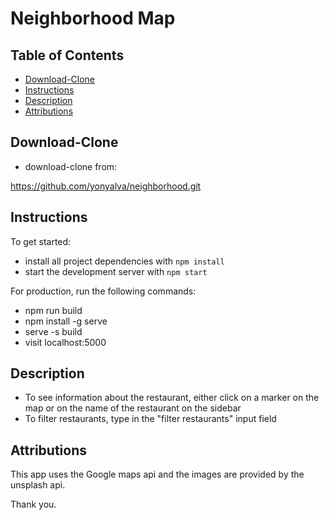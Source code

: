 # Neighborhood Map

## Table of Contents

* [Download-Clone](#download-clone)
* [Instructions](#instructions)
* [Description](#instructions)
* [Attributions](#attributions)

## Download-Clone

* download-clone from:

 https://github.com/yonyalva/neighborhood.git

## Instructions

To get started:

* install all project dependencies with `npm install`
* start the development server with `npm start`

For production, run the following commands:

* npm run build
* npm install -g serve
* serve -s build
* visit localhost:5000

## Description

* To see information about the restaurant, either click on a marker on the map or on the name of the restaurant on the sidebar
* To filter restaurants, type in the "filter restaurants" input field

## Attributions

This app uses the Google maps api and the images are provided by the unsplash api.

Thank you.
